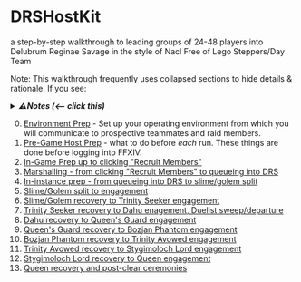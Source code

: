 # DRSHostKit
a step-by-step walkthrough to leading groups of 24-48 players into Delubrum Reginae Savage in the style of Nacl Free of Lego Steppers/Day Team

Note: This walkthrough frequently uses collapsed sections to hide details & rationale.  If you see:

<details>
  <summary><b><i>⚠Notes (<-- click this)</i></b></summary>
    I have notes in sections like these that are not shown by default so as to decrease the initial amount of information being presented on a page.  There's a lot of information that goes into leading a viable DRS run, and I'm not trying to to firehose you with it.  If you want rationale, make sure to check these <b><i>Notes</i></b> sections.
</details>

0. [Environment Prep](0-environment.md) - Set up your operating environment from which you will communicate to prospective teammates and raid members.
1. [Pre-Game Host Prep](1-host-prep.md) - what to do before _each_ run.  These things are done before logging into FFXIV.
2. [In-Game Prep up to clicking "Recruit Members"](2-in-game-to-recruiting.md)
3. [Marshalling - from clicking "Recruit Members" to queueing into DRS](3-recruiting-to-queueing.md)
4. [In-instance prep - from queueing into DRS to slime/golem split](4-queueing-to-sg-split.md)
5. [Slime/Golem split to engagement](05-sg-split-to-engagement.md)
6. [Slime/Golem recovery to Trinity Seeker engagement](06-sg-to-ts.md)
7. [Trinity Seeker recovery to Dahu enagement, Duelist sweep/departure](07-ts-to-dahu.md)
8. [Dahu recovery to Queen's Guard engagement](08-dahu-to-qg.md)
9. [Queen's Guard recovery to Bozjan Phantom engagement](09-qg-to-phantom.md)
10. [Bozjan Phantom recovery to Trinity Avowed engagement](10-phantom-to-ta.md)
11. [Trinity Avowed recovery to Stygimoloch Lord engagement](11-ta-to-styg.md)
12. [Stygimoloch Lord recovery to Queen engagement](12-styg-to-queen.md)
13. [Queen recovery and post-clear ceremonies](13-queen-to-dismissal.md)
